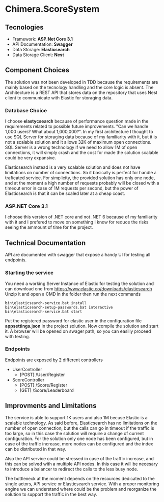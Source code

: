 # Chimera.ScoreSystem

## Tecnologies
- Framework: **ASP.Net Core 3.1**
- API Documentation: **Swagger**
- Data Storage: **Elasticsearch**
- Data Storage Client: **Nest**

## Component Choices
The solution was not been developed in TDD because the requirements are mainly based on the tecnology handling and the core logic is absent.
The Architecture is a REST API that stores data on the repository that uses Nest client to communicate with Elastic for storaging data.

### Database Choice
I choose **elastycsearch** because of performance question made in the requirements related to possible future improvements. "Can we handle 1,000 users? What about 1,000,000?".
In my first architecture I thought to use SQL Server for storaging data because of my familiarity with it, but it is not a scalable solution and it allows 32K of maximum open connections.
SQL Server is a wrong technology if we need to allow 1M of open connections, it will simply crash and the cost for made the solution scalable could be very expansive.


Elasticsearch instead is a very scalable solution and does not have limitations on number of connections. So it basically is perfect for handle a traficated service.
For simplicity, the provided solution has only one node, and at the moment a high number of requests probably will be closed with a timeout error in case of 1M requests per second, but the power of Elasticsearch is that it can be scaled later at a cheap coast.

### ASP.NET Core 3.1
I choose this version of .NET core and not .NET 6 because of my familiarity with it and I prefered to move on something I know for reduce the risks seeing the ammount of time for the project.

## Technical Documentation
API are documented with swagger that expose a handy UI for testing all endpoints.

### Starting the service
You need a working Server Instance of Elastic for testing the solution and can download one from https://www.elastic.co/downloads/elasticsearch
Unzip it and open a CMD in the folder then run the next commands
```shell
bin\elasticsearch-service.bat install
bin\elasticsearch-setup-passwords.bat interactive
bin\elasticsearch-service.bat start
```
Put the registered password for elastic user in the configuration file **appsettings.json** in the project solution.
Now compile the solution and start it. A browser will be opened on swager path, so you can easilly proceed with testing.

### Endpoints
Endpoints are exposed by 2 different controllers
- UserController
  - [POST] /User/Register
- ScoreController
  - [POST] /Score/Register
  - [GET] /Score/Leaderboard

## Improvments and Limitations
The service is able to support 1K users and also 1M becuse Elastic is a scalable technology.
As said before, Elasticsearch has no limitations on the number of open connection, but the calls can go in timeout if the traffic is too large, so in this case the solution will require a change of current configuration.
For the solution only one node has been configured, but in case of the traffic increase, more nodes can be configured and the index can be distributed in that way.


Also the API service could be stressed in case of the traffic increase, and this can be solved with a multiple API nodes. In this case it will be necesary to introduce a balancer to redirect the calls to the less busy node.


The bottleneck at the moment depends on the resources dedicated to the single actors, API service or Elasticsearch service.
With a proper monitoring engine we can understand where could be the problem and reorganize the solution to support the traffic in the best way.